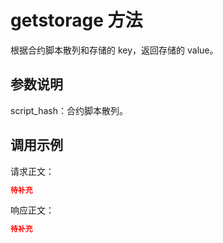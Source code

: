 # getstorage 方法

根据合约脚本散列和存储的 key，返回存储的 value。

## 参数说明

script_hash：合约脚本散列。

## 调用示例

请求正文：

```json
待补充
```

响应正文：

```json
待补充
```

